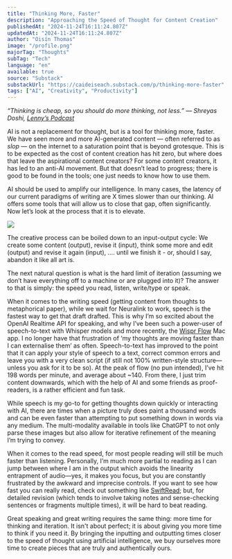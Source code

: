 ```yaml
---
title: "Thinking More, Faster"
description: "Approaching the Speed of Thought for Content Creation"
publishedAt: "2024-11-24T16:11:24.807Z"
updatedAt: "2024-11-24T16:11:24.807Z"
author: "Oisín Thomas"
image: "/profile.png"
majorTag: "Thoughts"
subTag: "Tech"
language: "en"
available: true
source: "Substack"
substackUrl: "https://caideiseach.substack.com/p/thinking-more-faster"
tags: ["AI", "Creativity", "Productivity"]
---
```


_“Thinking is cheap, so you should do more thinking, not less.” — Shreyas Doshi, [Lenny’s Podcast](https://www.youtube.com/watch?v=atS060bNpE0)_

AI is not a replacement for thought, but is a tool for thinking more, faster. We have seen more and more AI-generated content — often referred to as _slop_ — on the internet to a saturation point that is beyond grotesque. This is to be expected as the cost of content creation has hit zero, but where does that leave the aspirational content creators? For some content creators, it has led to an anti-AI movement. But that doesn’t lead to progress; there is good to be found in the tools; one just needs to know how to use them.


AI should be used to amplify our intelligence. In many cases, the latency of our current paradigms of writing are X times slower than our thinking. AI offers some tools that will allow us to close that gap, often significantly. Now let’s look at the process that it is to elevate.

![](https://substack-post-media.s3.amazonaws.com/public/images/6604b5a0-c0dd-46d8-a999-f08f41d571a8_742x694.png)


The creative process can be boiled down to an input-output cycle: We create some content (output), revise it (input), think some more and edit (output) and revise it again (input), …. until we finish it - or, should I say, abandon it like all art is.

The next natural question is what is the hard limit of iteration (assuming we don’t have everything off to a machine or are plugged into it)? The answer to that is simply: the speed you read, listen, write/type or speak.

When it comes to the writing speed (getting content from thoughts to metaphorical paper), while we wait for Neuralink to work, speech is the fastest way to get that draft drafted. This is why I’m so excited about the OpenAI Realtime API for speaking, and why I’ve been such a power-user of speech-to-text with Whisper models and more recently, the [Wispr Flow](https://www.flowvoice.ai/) Mac app. I no longer have that frustration of ‘my thoughts are moving faster than I can externalise them’ as often. Speech-to-text has improved to the point that it can apply your style of speech to a text, correct common errors and leave you with a very clean script (if still not 100% written-style structure—unless you ask for it to be so). At the peak of flow (no pun intended), I’ve hit 198 words per minute, and average about ~140. From there, I just trim content downwards, which with the help of AI and some friends as proof-readers, is a rather efficient and fun task.

While speech is my go-to for getting thoughts down quickly or interacting with AI, there are times when a picture truly does paint a thousand words and can be even faster than attempting to put something down in words via any medium. The multi-modality available in tools like ChatGPT to not only parse these images but also allow for iterative refinement of the meaning I’m trying to convey.

When it comes to the read speed, for most people reading will still be much faster than listening. Personally, I’m much more partial to reading as I can jump between where I am in the output which avoids the linearity entrapment of audio—yes, it makes you focus, but you are constantly frustrated by the awkward and imprecise controls. If you want to see how fast you can really read, check out something like [SwiftRead](https://swiftread.com/); but, for detailed revision (which tends to involve taking notes and sense-checking sentences or fragments multiple times), it will be hard to beat reading.

Great speaking and great writing requires the same thing: more time for thinking and iteration. It isn't about perfect; it is about giving you more time to think if you need it. By bringing the inputting and outputting times closer to the speed of thought using artificial intelligence, we buy ourselves more time to create pieces that are truly and authentically ours.
